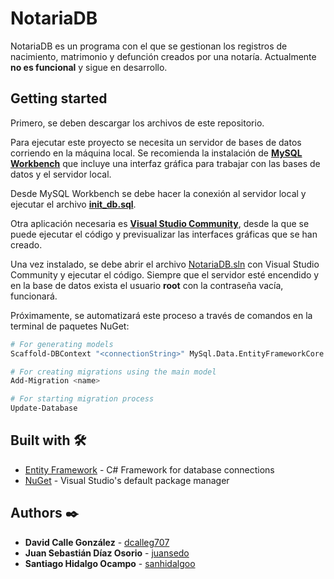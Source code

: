 # NotariaDB
NotariaDB es un programa con el que se gestionan los registros de nacimiento, matrimonio y defunción creados por una notaría. Actualmente **no es funcional** y sigue en desarrollo.

## Getting started

Primero, se deben descargar los archivos de este repositorio.

Para ejecutar este proyecto se necesita un servidor de bases de datos corriendo en la máquina local. Se recomienda la instalación de [**MySQL Workbench**](https://dev.mysql.com/downloads/workbench/) que incluye una interfaz gráfica para trabajar con las bases de datos y el servidor local.

Desde MySQL Workbench se debe hacer la conexión al servidor local y ejecutar el archivo [**init_db.sql**](init_db.sql).

Otra aplicación necesaria es [**Visual Studio Community**](https://visualstudio.microsoft.com/es/vs/community/), desde la que se puede ejecutar el código y previsualizar las interfaces gráficas que se han creado.

Una vez instalado, se debe abrir el archivo [NotariaDB.sln](NotariaDB.sln) con Visual Studio Community y ejecutar el código. Siempre que el servidor esté encendido y en la base de datos exista el usuario **root** con la contraseña vacía, funcionará.

Próximamente, se automatizará este proceso a través de comandos en la terminal de paquetes NuGet:
```bash
# For generating models
Scaffold-DBContext "<connectionString>" MySql.Data.EntityFrameworkCore -O <OutputDir>

# For creating migrations using the main model
Add-Migration <name>

# For starting migration process
Update-Database
```

## Built with 🛠️

* [Entity Framework](https://github.com/dotnet/ef6) - C# Framework for database connections
* [NuGet](https://www.nuget.org/) - Visual Studio's default package manager

## Authors ✒️

* **David Calle González** - [dcalleg707](https://github.com/dcalleg707)
* **Juan Sebastián Díaz Osorio** - [juansedo](https://github.com/juansedo)
* **Santiago Hidalgo Ocampo** - [sanhidalgoo](https://github.com/sanhidalgoo)
